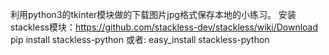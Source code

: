 利用python3的tkinter模块做的下载图片jpg格式保存本地的小练习。 安装stackless模块：https://github.com/stackless-dev/stackless/wiki/Download pip install stackless-python 或者: easy_install stackless-python
